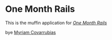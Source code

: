 # One Month Rails

This is the muffin application for
[*One Month Rails*](http://onemonthrails.com)

bye [Myriam Covarrubias](http://lacasademuffin.com)